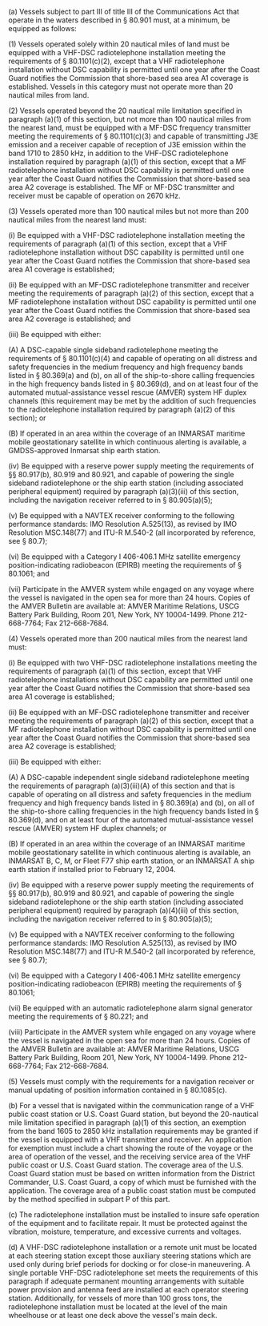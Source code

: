 (a) Vessels subject to part III of title III of the Communications Act that operate in the waters described in § 80.901 must, at a minimum, be equipped as follows:

(1) Vessels operated solely within 20 nautical miles of land must be equipped with a VHF-DSC radiotelephone installation meeting the requirements of § 80.1101(c)(2), except that a VHF radiotelephone installation without DSC capability is permitted until one year after the Coast Guard notifies the Commission that shore-based sea area A1 coverage is established. Vessels in this category must not operate more than 20 nautical miles from land.

(2) Vessels operated beyond the 20 nautical mile limitation specified in paragraph (a)(1) of this section, but not more than 100 nautical miles from the nearest land, must be equipped with a MF-DSC frequency transmitter meeting the requirements of § 80.1101(c)(3) and capable of transmitting J3E emission and a receiver capable of reception of J3E emission within the band 1710 to 2850 kHz, in addition to the VHF-DSC radiotelephone installation required by paragraph (a)(1) of this section, except that a MF radiotelephone installation without DSC capability is permitted until one year after the Coast Guard notifies the Commission that shore-based sea area A2 coverage is established. The MF or MF-DSC transmitter and receiver must be capable of operation on 2670 kHz.

(3) Vessels operated more than 100 nautical miles but not more than 200 nautical miles from the nearest land must:

(i) Be equipped with a VHF-DSC radiotelephone installation meeting the requirements of paragraph (a)(1) of this section, except that a VHF radiotelephone installation without DSC capability is permitted until one year after the Coast Guard notifies the Commission that shore-based sea area A1 coverage is established;

(ii) Be equipped with an MF-DSC radiotelephone transmitter and receiver meeting the requirements of paragraph (a)(2) of this section, except that a MF radiotelephone installation without DSC capability is permitted until one year after the Coast Guard notifies the Commission that shore-based sea area A2 coverage is established; and

(iii) Be equipped with either:

(A) A DSC-capable single sideband radiotelephone meeting the requirements of § 80.1101(c)(4) and capable of operating on all distress and safety frequencies in the medium frequency and high frequency bands listed in § 80.369(a) and (b), on all of the ship-to-shore calling frequencies in the high frequency bands listed in § 80.369(d), and on at least four of the automated mutual-assistance vessel rescue (AMVER) system HF duplex channels (this requirement may be met by the addition of such frequencies to the radiotelephone installation required by paragraph (a)(2) of this section); or

(B) If operated in an area within the coverage of an INMARSAT maritime mobile geostationary satellite in which continuous alerting is available, a GMDSS-approved Inmarsat ship earth station.

(iv) Be equipped with a reserve power supply meeting the requirements of §§ 80.917(b), 80.919 and 80.921, and capable of powering the single sideband radiotelephone or the ship earth station (including associated peripheral equipment) required by paragraph (a)(3)(iii) of this section, including the navigation receiver referred to in § 80.905(a)(5);

(v) Be equipped with a NAVTEX receiver conforming to the following performance standards: IMO Resolution A.525(13), as revised by IMO Resolution MSC.148(77) and ITU-R M.540-2 (all incorporated by reference, see § 80.7);

(vi) Be equipped with a Category I 406-406.1 MHz satellite emergency position-indicating radiobeacon (EPIRB) meeting the requirements of § 80.1061; and

(vii) Participate in the AMVER system while engaged on any voyage where the vessel is navigated in the open sea for more than 24 hours. Copies of the AMVER Bulletin are available at: AMVER Maritime Relations, USCG Battery Park Building, Room 201, New York, NY 10004-1499. Phone 212-668-7764; Fax 212-668-7684.

(4) Vessels operated more than 200 nautical miles from the nearest land must:

(i) Be equipped with two VHF-DSC radiotelephone installations meeting the requirements of paragraph (a)(1) of this section, except that VHF radiotelephone installations without DSC capability are permitted until one year after the Coast Guard notifies the Commission that shore-based sea area A1 coverage is established;

(ii) Be equipped with an MF-DSC radiotelephone transmitter and receiver meeting the requirements of paragraph (a)(2) of this section, except that a MF radiotelephone installation without DSC capability is permitted until one year after the Coast Guard notifies the Commission that shore-based sea area A2 coverage is established;

(iii) Be equipped with either:

(A) A DSC-capable independent single sideband radiotelephone meeting the requirements of paragraph (a)(3)(iii)(A) of this section and that is capable of operating on all distress and safety frequencies in the medium frequency and high frequency bands listed in § 80.369(a) and (b), on all of the ship-to-shore calling frequencies in the high frequency bands listed in § 80.369(d), and on at least four of the automated mutual-assistance vessel rescue (AMVER) system HF duplex channels; or

(B) If operated in an area within the coverage of an INMARSAT maritime mobile geostationary satellite in which continuous alerting is available, an INMARSAT B, C, M, or Fleet F77 ship earth station, or an INMARSAT A ship earth station if installed prior to February 12, 2004.

(iv) Be equipped with a reserve power supply meeting the requirements of §§ 80.917(b), 80.919 and 80.921, and capable of powering the single sideband radiotelephone or the ship earth station (including associated peripheral equipment) required by paragraph (a)(4)(iii) of this section, including the navigation receiver referred to in § 80.905(a)(5);

(v) Be equipped with a NAVTEX receiver conforming to the following performance standards: IMO Resolution A.525(13), as revised by IMO Resolution MSC.148(77) and ITU-R M.540-2 (all incorporated by reference, see § 80.7);

(vi) Be equipped with a Category I 406-406.1 MHz satellite emergency position-indicating radiobeacon (EPIRB) meeting the requirements of § 80.1061;

(vii) Be equipped with an automatic radiotelephone alarm signal generator meeting the requirements of § 80.221; and

(viii) Participate in the AMVER system while engaged on any voyage where the vessel is navigated in the open sea for more than 24 hours. Copies of the AMVER Bulletin are available at: AMVER Maritime Relations, USCG Battery Park Building, Room 201, New York, NY 10004-1499. Phone 212-668-7764; Fax 212-668-7684.

(5) Vessels must comply with the requirements for a navigation receiver or manual updating of position information contained in § 80.1085(c).

(b) For a vessel that is navigated within the communication range of a VHF public coast station or U.S. Coast Guard station, but beyond the 20-nautical mile limitation specified in paragraph (a)(1) of this section, an exemption from the band 1605 to 2850 kHz installation requirements may be granted if the vessel is equipped with a VHF transmitter and receiver. An application for exemption must include a chart showing the route of the voyage or the area of operation of the vessel, and the receiving service area of the VHF public coast or U.S. Coast Guard station. The coverage area of the U.S. Coast Guard station must be based on written information from the District Commander, U.S. Coast Guard, a copy of which must be furnished with the application. The coverage area of a public coast station must be computed by the method specified in subpart P of this part.

(c) The radiotelephone installation must be installed to insure safe operation of the equipment and to facilitate repair. It must be protected against the vibration, moisture, temperature, and excessive currents and voltages.

(d) A VHF-DSC radiotelephone installation or a remote unit must be located at each steering station except those auxiliary steering stations which are used only during brief periods for docking or for close-in maneuvering. A single portable VHF-DSC radiotelephone set meets the requirements of this paragraph if adequate permanent mounting arrangements with suitable power provision and antenna feed are installed at each operator steering station. Additionally, for vessels of more than 100 gross tons, the radiotelephone installation must be located at the level of the main wheelhouse or at least one deck above the vessel's main deck.

